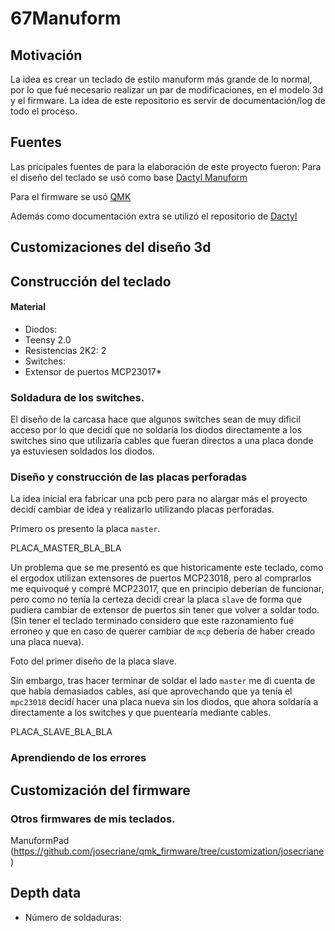 # 67Manuform
## Motivación
La idea es crear un teclado de estilo manuform más grande de lo normal, por lo que fué necesario realizar un par de modificaciones, en el modelo 3d y el firmware. La idea de este repositorio es servir de documentación/log de todo el proceso.

## Fuentes
Las pricipales fuentes de para la elaboración de este proyecto fueron:
Para el diseño del teclado se usó como base [Dactyl Manuform](https://github.com/abstracthat/dactyl-manuform)

Para el firmware se usó [QMK](https://github.com/qmk/qmk_firmware)

Además como documentación extra se utilizó el repositorio de [Dactyl](https://github.com/adereth/dactyl-keyboard)

## Customizaciones del diseño 3d

## Construcción del teclado
#### Material
* Diodos:
* Teensy 2.0
* Resistencias 2K2: 2
* Switches:
* Extensor de puertos MCP23017*

### Soldadura de los switches.
El diseño de la carcasa hace que algunos switches sean de muy dificil acceso por lo que decidí que no soldaría los diodos directamente a los switches sino que utilizaría cables que fueran directos a una placa donde ya estuviesen soldados los diodos.

### Diseño y construcción de las placas perforadas
La idea inicial era fabricar una pcb pero para no alargar más el proyecto decidí cambiar de idea y realizarlo utilizando placas perforadas.

Primero os presento la placa `master`.

PLACA_MASTER_BLA_BLA

Un problema que se me presentó es que historicamente este teclado, como el ergodox utilizan extensores de puertos MCP23018, pero al comprarlos me equivoqué y compré MCP23017, que en principio deberían de funcionar, pero como no tenía la certeza decidí crear la placa `slave` de forma que pudiera cambiar de extensor de puertos sin tener que volver a soldar todo. (Sin tener el teclado terminado considero que este razonamiento fué erroneo y que en caso de querer cambiar de `mcp` debería de haber creado una placa nueva).

Foto del primer diseño de la placa slave.

Sin embargo, tras hacer terminar de soldar el lado `master` me di cuenta de que había demasiados cables, así que aprovechando que ya tenía el `mpc23018` decidí hacer una placa nueva sin los diodos, que ahora soldaría a directamente a los switches y que puentearía mediante cables.

PLACA_SLAVE_BLA_BLA

### Aprendiendo de los errores

## Customización del firmware

### Otros firmwares de mis teclados.
ManuformPad (https://github.com/josecriane/qmk_firmware/tree/customization/josecriane)

## Depth data
* Número de soldaduras:

